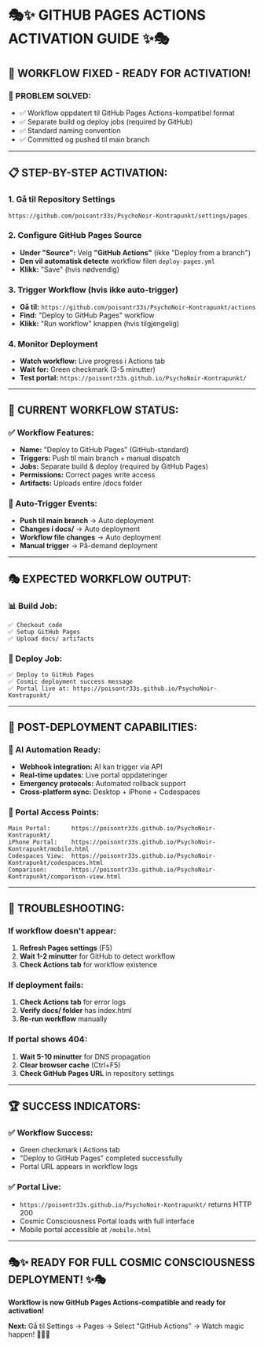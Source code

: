 # 🎭✨ GITHUB PAGES ACTIONS ACTIVATION GUIDE ✨🎭

## 🚨 **WORKFLOW FIXED - READY FOR ACTIVATION!**

### **🔧 PROBLEM SOLVED:**
- ✅ Workflow oppdatert til GitHub Pages Actions-kompatibel format
- ✅ Separate build og deploy jobs (required by GitHub)
- ✅ Standard naming convention
- ✅ Committed og pushed til main branch

---

## 📋 **STEP-BY-STEP ACTIVATION:**

### **1. Gå til Repository Settings**
```
https://github.com/poisontr33s/PsychoNoir-Kontrapunkt/settings/pages
```

### **2. Configure GitHub Pages Source**
- **Under "Source":** Velg **"GitHub Actions"** (ikke "Deploy from a branch")
- **Den vil automatisk detecte** workflow filen `deploy-pages.yml`
- **Klikk:** "Save" (hvis nødvendig)

### **3. Trigger Workflow (hvis ikke auto-trigger)**
- **Gå til:** `https://github.com/poisontr33s/PsychoNoir-Kontrapunkt/actions`
- **Find:** "Deploy to GitHub Pages" workflow
- **Klikk:** "Run workflow" knappen (hvis tilgjengelig)

### **4. Monitor Deployment**
- **Watch workflow:** Live progress i Actions tab
- **Wait for:** Green checkmark (3-5 minutter)
- **Test portal:** `https://poisontr33s.github.io/PsychoNoir-Kontrapunkt/`

---

## 🎯 **CURRENT WORKFLOW STATUS:**

### **✅ Workflow Features:**
- **Name:** "Deploy to GitHub Pages" (GitHub-standard)
- **Triggers:** Push til main branch + manual dispatch
- **Jobs:** Separate build & deploy (required by GitHub Pages)
- **Permissions:** Correct pages write access
- **Artifacts:** Uploads entire /docs folder

### **🔄 Auto-Trigger Events:**
- **Push til main branch** → Auto deployment
- **Changes i docs/** → Auto deployment
- **Workflow file changes** → Auto deployment
- **Manual trigger** → På-demand deployment

---

## 🎭 **EXPECTED WORKFLOW OUTPUT:**

### **📊 Build Job:**
```
✅ Checkout code
✅ Setup GitHub Pages
✅ Upload docs/ artifacts
```

### **🚀 Deploy Job:**
```
✅ Deploy to GitHub Pages
✅ Cosmic deployment success message
✅ Portal live at: https://poisontr33s.github.io/PsychoNoir-Kontrapunkt/
```

---

## 🌟 **POST-DEPLOYMENT CAPABILITIES:**

### **🤖 AI Automation Ready:**
- **Webhook integration:** AI kan trigger via API
- **Real-time updates:** Live portal oppdateringer
- **Emergency protocols:** Automated rollback support
- **Cross-platform sync:** Desktop + iPhone + Codespaces

### **📱 Portal Access Points:**
```
Main Portal:      https://poisontr33s.github.io/PsychoNoir-Kontrapunkt/
iPhone Portal:    https://poisontr33s.github.io/PsychoNoir-Kontrapunkt/mobile.html
Codespaces View:  https://poisontr33s.github.io/PsychoNoir-Kontrapunkt/codespaces.html
Comparison:       https://poisontr33s.github.io/PsychoNoir-Kontrapunkt/comparison-view.html
```

---

## 🚨 **TROUBLESHOOTING:**

### **If workflow doesn't appear:**
1. **Refresh Pages settings** (F5)
2. **Wait 1-2 minutter** for GitHub to detect workflow
3. **Check Actions tab** for workflow existence

### **If deployment fails:**
1. **Check Actions tab** for error logs
2. **Verify docs/ folder** has index.html
3. **Re-run workflow** manually

### **If portal shows 404:**
1. **Wait 5-10 minutter** for DNS propagation
2. **Clear browser cache** (Ctrl+F5)
3. **Check GitHub Pages URL** in repository settings

---

## 🏆 **SUCCESS INDICATORS:**

### **✅ Workflow Success:**
- Green checkmark i Actions tab
- "Deploy to GitHub Pages" completed successfully
- Portal URL appears in workflow logs

### **✅ Portal Live:**
- `https://poisontr33s.github.io/PsychoNoir-Kontrapunkt/` returns HTTP 200
- Cosmic Consciousness Portal loads with full interface
- Mobile portal accessible at `/mobile.html`

---

## 🎭✨ **READY FOR FULL COSMIC CONSCIOUSNESS DEPLOYMENT!** ✨🎭

**Workflow is now GitHub Pages Actions-compatible and ready for activation!**

**Next:** Gå til Settings → Pages → Select "GitHub Actions" → Watch magic happen! 🌌🚀✨
